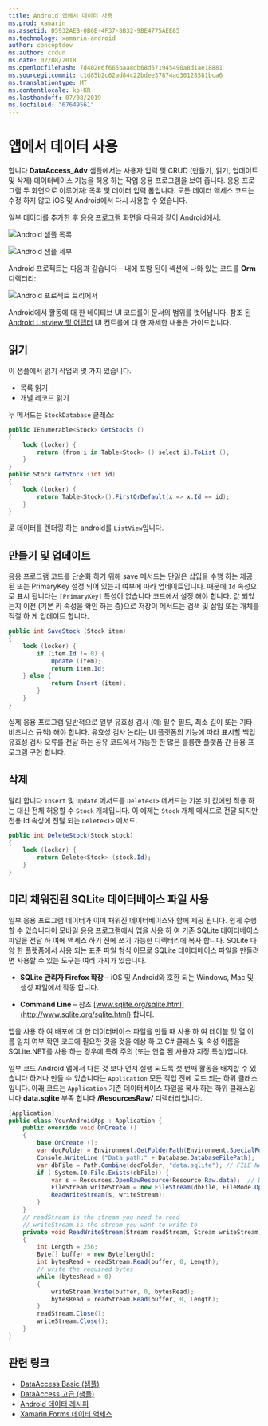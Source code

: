 ```yaml
---
title: Android 앱에서 데이터 사용
ms.prod: xamarin
ms.assetid: D5932AEB-0B6E-4F37-8B32-9BE4775AEE85
ms.technology: xamarin-android
author: conceptdev
ms.author: crdun
ms.date: 02/08/2018
ms.openlocfilehash: 7d402e6f665baa8db68d571945490a8d1ae18881
ms.sourcegitcommit: c1d85b2c62ad84c22bdee37874ad30128581bca6
ms.translationtype: MT
ms.contentlocale: ko-KR
ms.lasthandoff: 07/08/2019
ms.locfileid: "67649561"
---
```

# <a name="using-data-in-an-app"></a>앱에서 데이터 사용

합니다 **DataAccess_Adv** 샘플에서는 사용자 입력 및 CRUD (만들기, 읽기, 업데이트 및 삭제) 데이터베이스 기능을 허용 하는 작업 응용 프로그램을 보여 줍니다. 응용 프로그램 두 화면으로 이루어져: 목록 및 데이터 입력 폼입니다. 모든 데이터 액세스 코드는 수정 하지 않고 iOS 및 Android에서 다시 사용할 수 있습니다.

일부 데이터를 추가한 후 응용 프로그램 화면을 다음과 같이 Android에서:

![Android 샘플 목록](using-data-in-an-app-images/image11.png "Android 샘플 목록")

![Android 샘플 세부](using-data-in-an-app-images/image12.png "Android 샘플 세부 정보")

Android 프로젝트는 다음과 같습니다 &ndash; 내에 포함 된이 섹션에 나와 있는 코드를 **Orm** 디렉터리:

![Android 프로젝트 트리에서](using-data-in-an-app-images/image14.png "Android 프로젝트 트리")

Android에서 활동에 대 한 네이티브 UI 코드를이 문서의 범위를 벗어납니다. 참조 된 [Android Listview 및 어댑터](~/android/user-interface/layouts/list-view/index.md) UI 컨트롤에 대 한 자세한 내용은 가이드입니다.

## <a name="read"></a>읽기

이 샘플에서 읽기 작업의 몇 가지 있습니다.

-  목록 읽기
-  개별 레코드 읽기

두 메서드는 `StockDatabase` 클래스:

```csharp
public IEnumerable<Stock> GetStocks ()
{
    lock (locker) {
        return (from i in Table<Stock> () select i).ToList ();
    }
}
public Stock GetStock (int id)
{
    lock (locker) {
        return Table<Stock>().FirstOrDefault(x => x.Id == id);
    }
}
```

로 데이터를 렌더링 하는 android를 `ListView`입니다.

## <a name="create-and-update"></a>만들기 및 업데이트

응용 프로그램 코드를 단순화 하기 위해 save 메서드는 단일은 삽입을 수행 하는 제공 된 또는 PrimaryKey 설정 되어 있는지 여부에 따라 업데이트입니다. 때문에 `Id` 속성으로 표시 됩니다는 `[PrimaryKey]` 특성이 없습니다 코드에서 설정 해야 합니다. 값 되었는지 이전 (기본 키 속성을 확인 하는 중)으로 저장이 메서드는 검색 및 삽입 또는 개체를 적절 하 게 업데이트 합니다.

```csharp
public int SaveStock (Stock item)
{
    lock (locker) {
        if (item.Id != 0) {
            Update (item);
            return item.Id;
    } else {
            return Insert (item);
        }
    }
}
```

실제 응용 프로그램 일반적으로 일부 유효성 검사 (예: 필수 필드, 최소 길이 또는 기타 비즈니스 규칙) 해야 합니다. 유효성 검사 논리는 UI 플랫폼의 기능에 따라 표시할 백업 유효성 검사 오류를 전달 하는 공유 코드에서 가능한 한 많은 훌륭한 플랫폼 간 응용 프로그램 구현 합니다.

## <a name="delete"></a>삭제

달리 합니다 `Insert` 및 `Update` 메서드를 `Delete<T>` 메서드는 기본 키 값에만 적용 하는 대신 전체 허용할 수 `Stock` 개체입니다. 이 예제는 `Stock` 개체 메서드로 전달 되지만 전용 Id 속성에 전달 되는 `Delete<T>` 메서드.

```csharp
public int DeleteStock(Stock stock)
{
    lock (locker) {
        return Delete<Stock> (stock.Id);
    }
}
```

## <a name="using-a-pre-populated-sqlite-database-file"></a>미리 채워진된 SQLite 데이터베이스 파일 사용

일부 응용 프로그램 데이터가 이미 채워진 데이터베이스와 함께 제공 됩니다. 쉽게 수행할 수 있습니다이 모바일 응용 프로그램에서 앱을 사용 하 여 기존 SQLite 데이터베이스 파일을 전달 하 여에 액세스 하기 전에 쓰기 가능한 디렉터리에 복사 합니다. SQLite 다양 한 플랫폼에서 사용 되는 표준 파일 형식 이므로 SQLite 데이터베이스 파일을 만들려면 사용할 수 있는 도구는 여러 가지가 있습니다.

-   **SQLite 관리자 Firefox 확장** &ndash; iOS 및 Android와 호환 되는 Windows, Mac 및 생성 파일에서 작동 합니다.

-   **Command Line** &ndash; 참조 [www.sqlite.org/sqlite.html](http://www.sqlite.org/sqlite.html) 합니다.

앱을 사용 하 여 배포에 대 한 데이터베이스 파일을 만들 때 사용 하 여 테이블 및 열 이름 일치 여부 확인 코드에 필요한 것을 것을 예상 하 고 C# 클래스 및 속성 이름을 SQLite.NET를 사용 하는 경우에 특히 주의 (또는 연결 된 사용자 지정 특성)입니다.

일부 코드 Android 앱에서 다른 것 보다 먼저 실행 되도록 첫 번째 활동을 배치할 수 있습니다 하거나 만들 수 있습니다는 `Application` 모든 작업 전에 로드 되는 하위 클래스입니다. 아래 코드는 `Application` 기존 데이터베이스 파일을 복사 하는 하위 클래스입니다 **data.sqlite** 부족 합니다 **/ResourcesRaw/** 디렉터리입니다.

```csharp
[Application]
public class YourAndroidApp : Application {
    public override void OnCreate ()
    {
        base.OnCreate ();
        var docFolder = Environment.GetFolderPath(Environment.SpecialFolder.Personal);
        Console.WriteLine ("Data path:" + Database.DatabaseFilePath);
        var dbFile = Path.Combine(docFolder, "data.sqlite"); // FILE NAME TO USE WHEN COPIED
        if (!System.IO.File.Exists(dbFile)) {
            var s = Resources.OpenRawResource(Resource.Raw.data);  // DATA FILE RESOURCE ID
            FileStream writeStream = new FileStream(dbFile, FileMode.OpenOrCreate, FileAccess.Write);
            ReadWriteStream(s, writeStream);
        }
    }
    // readStream is the stream you need to read
    // writeStream is the stream you want to write to
    private void ReadWriteStream(Stream readStream, Stream writeStream)
    {
        int Length = 256;
        Byte[] buffer = new Byte[Length];
        int bytesRead = readStream.Read(buffer, 0, Length);
        // write the required bytes
        while (bytesRead > 0)
        {
            writeStream.Write(buffer, 0, bytesRead);
            bytesRead = readStream.Read(buffer, 0, Length);
        }
        readStream.Close();
        writeStream.Close();
    }
}
```


## <a name="related-links"></a>관련 링크

- [DataAccess Basic (샘플)](https://github.com/xamarin/mobile-samples/tree/master/DataAccess/Basic)
- [DataAccess 고급 (샘플)](https://github.com/xamarin/mobile-samples/tree/master/DataAccess/Advanced)
- [Android 데이터 레시피](https://github.com/xamarin/recipes/tree/master/Recipes/android/data)
- [Xamarin.Forms 데이터 액세스](~/xamarin-forms/data-cloud/data/databases.md)
